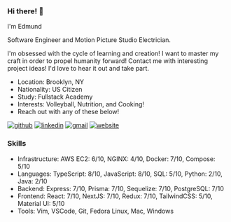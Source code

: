 ### Hi there! 👋
<!-- description-start -->
I'm Edmund

Software Engineer and Motion Picture Studio Electrician. 

I'm obsessed with the cycle of learning and creation! I want to master my craft in order to propel humanity forward!
Contact me with interesting project ideas! I'd love to hear it out and take part.
<!-- description-end -->

<!-- aboutme-list-start -->
- Location: Brooklyn, NY
- Nationality: US Citizen
- Study: Fullstack Academy
- Interests: Volleyball, Nutrition, and Cooking! <!-- aboutme-list-end -->
- Reach out with any of these below!

[![github](https://img.shields.io/badge/GitHub-000000?style=for-the-badge&logo=GitHub&logoColor=white)](https://github.com/eddiefahrenheit) [![linkedin](https://img.shields.io/badge/Linkedin-0e76a8?style=for-the-badge&logo=Linkedin&logoColor=white)](https://www.linkedin.com/in/eddiefahrenheit/) [![gmail](https://img.shields.io/badge/Gmail-ff0000?style=for-the-badge&logo=Gmail&logoColor=white)](mailto:fischerprogram@gmail.com) [![website](https://img.shields.io/badge/Blog-4d1a7f?style=for-the-badge&logo=Portfolio&logoColor=white)](https://eddiefahrenheit.com/)

### Skills
<!-- skills-start -->
- Infrastructure: AWS EC2: 6/10, NGINX: 4/10, Docker: 7/10, Compose: 5/10
- Languages: TypeScript: 8/10, JavaScript: 8/10, SQL: 5/10, Python: 2/10, Java: 2/10
- Backend: Express: 7/10, Prisma: 7/10, Sequelize: 7/10, PostgreSQL: 7/10
- Frontend: React: 7/10, NextJS: 7/10, Redux: 7/10, TailwindCSS: 5/10, Material UI: 5/10
- Tools: Vim, VSCode, Git, Fedora Linux, Mac, Windows
<!-- skills-end -->
